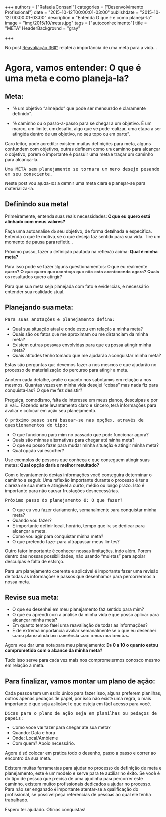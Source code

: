 +++
authors = ["Rafaela Consani"]
categories = ["Desenvolvimento Profissional"]
date = "2015-10-12T00:00:01-03:00"
publishdate = "2015-10-12T00:00:01-03:00"
description = "Entenda O que é e como planejá-la"
image = "img/2015/10/metas.jpg"
tags = ["autoconhecimento"]
title = "META"
  HeaderBackground = "gray"

+++



No post [Reavaliação 360°][40da9159] relatei a importância de uma meta para a vida...

  [40da9159]: http://blog.autoconexao.org.br/post/2015/09/reavaliacao-360/ "Reavaliação 360°"

# Agora, vamos entender: O que é uma meta e como planeja-la?

## Meta:

- “é um objetivo “almejado” que pode ser mensurado e claramente definido”.

- “é caminho ou o passo-a-passo para se chegar a um objetivo. É um marco, um limite, um desafio, algo que se pode realizar, uma etapa a ser atingida dentro de um objetivo, no seu topo ou em parte”.

Caro leitor, pode acreditar existem muitas definições para meta, alguns confundem com objetivos, outras definem como um caminho para alcançar o objetivo, porem o importante é possuir uma meta e traçar um caminho para alcança-la.

<kbd>Uma META sem planejamento se tornara um mero desejo pesando em seu consciente.</kbd>

Neste post vou ajuda-los a definir uma meta clara e planejar-se para materializa-la.

## Definindo sua meta!

Primeiramente, entenda suas reais necessidades: **O que eu quero está alinhado com meus valores?**

Faça uma autoanalise do seu objetivo, de forma detalhada e especifica. Entenda o que te motiva, se o que deseja faz sentido para sua vida. Tire um momento de pausa para refletir...

Próximo passo, fazer a definição pautada na reflexão acima: **Qual é minha meta?**

Para isso pode se fazer alguns questionamentos: O que eu realmente quero? O que quero que aconteça que não esta acontecendo agora? Quais os resultados quero atingir?

Para que sua meta seja planejada com fato e evidencias, é necessário entender sua realidade atual.

## Planejando sua meta:

<kbd>Para suas anotações e planejamento defina:</kbd>

- Qual sua situação atual e onde estou em relação a minha meta?
- Quais são os fatos que me aproximam ou me distanciam da minha meta?
- Existem outras pessoas envolvidas para que eu possa atingir minha meta?
- Quais atitudes tenho tomado que me ajudarão a conquistar minha meta?

Estas são perguntas que devemos fazer a nos mesmos e que ajudarão no processo de materialização do percurso para atingir a meta.

Anotem cada detalhe, avalie o quanto nos sabotamos em relação a nos mesmos. Quantas vezes em minha vida desejei “coisas” mas nada fiz para conquista-las? O que me fez desistir?

Preguiça, comodismo, falta de interesse em meus planos, desculpas e por ai vai...
Fazendo este levantamento claro e sincero, terá informações para avaliar e colocar em ação seu planejamento.

<kbd>O próximo passo será basear-se nas opções, através de questionamentos do tipo:</kbd>

- O que funcionou para mim no passado que pode funcionar agora?
- Quais são minhas alternativas para chegar até minha meta?
- O que eu posso fazer para mudar minha situação e atingir minha meta?
- Qual opção vai escolher?

Use exemplos de pessoas que conheça e  que conseguem atingir suas metas: **Qual opção daria o melhor resultado?**

Com o levantamento destas informações você conseguira determinar o caminho a seguir.
Uma reflexão importante durante o processo é ter a clareza se sua meta é atingível a curto, médio ou longo prazo. Isto é importante para não causar frustações desnecessárias.

<kbd>Próximo passo do planejamento é: O que fazer?</kbd>

- O que eu vou fazer diariamente, semanalmente para conquistar minha meta?
- Quando vou fazer?
- É importante definir local, horário, tempo que ira se dedicar para alcançar a meta.
- Como vou agir para conquistar minha meta?
- O que pretendo fazer para ultrapassar meus limites?

Outro fator importante é conhecer nossas limitações, indo além. Porem dentro das nossas possibilidades, não usando “muletas” para apoiar desculpas e falta de esforço.

Para um planejamento coerente e aplicável é importante fazer uma revisão de todas as informações e passos que desenhamos para percorrermos a nossa meta.

## Revise sua meta:

- O que eu desenhei em meu planejamento faz sentido para mim?
- O que eu aprendi com a análise da minha vida e que posso aplicar para alcançar minha meta?
- Em quanto tempo farei uma reavaliação de todas as informações?
- É de extrema importância avaliar semanalmente se o que eu desenhei como plano ainda tem coerência com meus movimentos.

Agora vou dar uma nota para meu planejamento: **De 0 a 10 o quanto estou comprometido com o alcance da minha meta?**

Tudo isso serve para cada vez mais nos comprometermos conosco mesmo em relação a meta.

## Para finalizar, vamos montar um plano de ação:

Cada pessoa tem um estilo único para fazer isso, alguns preferem planilhas, outros apenas pedaços de papel, por isso não existe uma regra, o mais importante é que seja aplicável e que esteja em fácil acesso para você.

<kbd>Dicas para o plano de ação seja em planilhas ou pedaços de papeis:</kbd>

- Como você vai fazer para chegar até sua meta?
- Quando: Data e hora
- Onde: Local/Ambiente
- Com quem? Apoio necessário.

Agora é só colocar em pratica todo o desenho, passo a passo e correr ao encontro da sua meta.

Existem muitas ferramentas para ajudar no processo de definição de meta e planejamento, este é um modelo e serve para te auxiliar no êxito. Se você é do tipo de pessoa que precisa de uma ajudinha para percorrer este caminho, existem muitos profissionais dedicados a ajudar no processo. Para não ser enganado é importante atentar-se a qualificação do profissional, se possível peça referencias de pessoas ao qual ele tenha trabalhado.

Espero ter ajudado. Ótimas conquistas!
